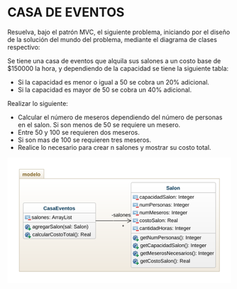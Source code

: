 # CASA DE EVENTOS

Resuelva, bajo el patrón MVC, el siguiente problema, iniciando por el diseño de la solución del mundo del problema, mediante el diagrama de clases respectivo:

Se tiene una casa de eventos que alquila sus salones a un costo base de $150000 la hora, y dependiendo de la capacidad se tiene la siguiente tabla:
- Si la capacidad es menor o igual a 50 se cobra un 20% adicional.
- Si la capacidad es mayor de 50 se cobra un 40% adicional.

Realizar lo siguiente:
- Calcular el número de meseros dependiendo del número de personas en el salon.  Si son menos de 50 se requiere un mesero.
- Entre 50 y 100 se requieren dos meseros.
- Si son mas de 100 se requieren tres meseros.
- Realice lo necesario para crear n salones y mostrar su costo total.

![diagrama de clases](class-diagram.png "Diagrama de clases")